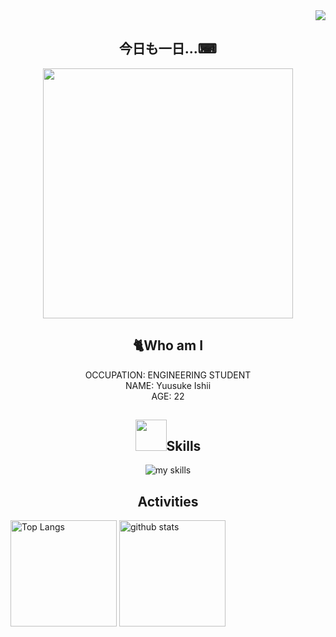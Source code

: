 <div align="right">
<img src="https://komarev.com/ghpvc/?username=Sanchi7412&style=for-the-badge" />
</div>

<div align="center">

## 今日も一日...⌨
<img src="https://media3.giphy.com/media/v1.Y2lkPTc5MGI3NjExc3pwZTk5MmlqZmVkYzFnMDMyaTY0NXFhdWFqeGw5dWo5aW5heWZrcyZlcD12MV9pbnRlcm5hbF9naWZfYnlfaWQmY3Q9Zw/lJNoBCvQYp7nq/giphy.webp" width="400" />


## 🐈Who am I

OCCUPATION: ENGINEERING STUDENT <br>
NAME: Yuusuke Ishii <br>
AGE: 22 <br>

## <img src="https://media1.giphy.com/media/v1.Y2lkPTc5MGI3NjExd2pjc2xocjNiOGtid3FqMmpkaGQ4dTE2eTByeGs3aHFpZjdsbHkyaSZlcD12MV9pbnRlcm5hbF9naWZfYnlfaWQmY3Q9cw/KzJkzjggfGN5Py6nkT/giphy.webp" width="50">Skills 
<img alt="my skills" src="https://skillicons.dev/icons?perline=7&i=androidstudio,bootstrap,css,docker,git,js,kotlin,linux,nextjs,nginx,nodejs,p5js,py,rails,raspberrypi,ts,azule,aws,gcp" /><br>

## Activities
<div align="left"> 
  <img alt="Top Langs" height="170px" src="https://github-readme-stats.vercel.app/api?username=Sanchi7412&theme=vue-dark&layout=compact" />
  <img alt="github stats" height="170px" src="https://github-readme-stats.vercel.app/api/top-langs/?username=Sanchi7412&theme=vue-dark&layout=compact" />
</div>

</div>



